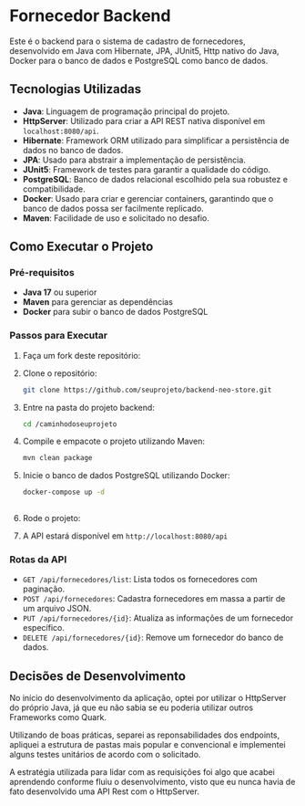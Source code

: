 # Fornecedor Backend

Este é o backend para o sistema de cadastro de fornecedores, desenvolvido em Java com Hibernate, JPA, JUnit5, Http nativo do Java, Docker para o banco de dados e PostgreSQL como banco de dados.

## Tecnologias Utilizadas

- **Java**: Linguagem de programação principal do projeto.
- **HttpServer**: Utilizado para criar a API REST nativa disponível em `localhost:8080/api`.
- **Hibernate**: Framework ORM utilizado para simplificar a persistência de dados no banco de dados.
- **JPA**: Usado para abstrair a implementação de persistência.
- **JUnit5**: Framework de testes para garantir a qualidade do código.
- **PostgreSQL**: Banco de dados relacional escolhido pela sua robustez e compatibilidade.
- **Docker**: Usado para criar e gerenciar containers, garantindo que o banco de dados possa ser facilmente replicado.
- **Maven**: Facilidade de uso e solicitado no desafio.

## Como Executar o Projeto

### Pré-requisitos

- **Java 17** ou superior
- **Maven** para gerenciar as dependências
- **Docker** para subir o banco de dados PostgreSQL

### Passos para Executar

1. Faça um fork deste repositório:
2. Clone o repositório:
   ```bash
   git clone https://github.com/seuprojeto/backend-neo-store.git

3. Entre na pasta do projeto backend:
   ```bash
   cd /caminhodoseuprojeto

4. Compile e empacote o projeto utilizando Maven:
   ```bash
   mvn clean package
   
5. Inicie o banco de dados PostgreSQL utilizando Docker:
   ```bash
   docker-compose up -d
    
6. Rode o projeto:
    
7. A API estará disponível em `http://localhost:8080/api`

### Rotas da API

- `GET /api/fornecedores/list`: Lista todos os fornecedores com paginação.
- `POST /api/fornecedores`: Cadastra fornecedores em massa a partir de um arquivo JSON.
- `PUT /api/fornecedores/{id}`: Atualiza as informações de um fornecedor específico.
- `DELETE /api/fornecedores/{id}`: Remove um fornecedor do banco de dados.

## Decisões de Desenvolvimento

No início do desenvolvimento da aplicação, optei por utilizar o HttpServer do próprio Java, já que eu não sabia se eu poderia utilizar outros Frameworks como Quark.

Utilizando de boas práticas, separei as reponsabilidades dos endpoints, apliquei a estrutura de pastas mais popular e convencional e implementei alguns testes unitários de acordo com o solicitado.

A estratégia utilizada para lidar com as requisições foi algo que acabei aprendendo conforme fluiu o desenvolvimento, visto que eu nunca havia de fato desenvolvido uma API Rest com o HttpServer.
